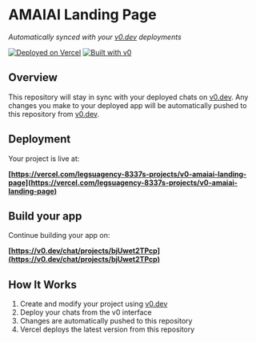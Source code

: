 # AMAIAI Landing Page

*Automatically synced with your [v0.dev](https://v0.dev) deployments*

[![Deployed on Vercel](https://img.shields.io/badge/Deployed%20on-Vercel-black?style=for-the-badge&logo=vercel)](https://vercel.com/legsuagency-8337s-projects/v0-amaiai-landing-page)
[![Built with v0](https://img.shields.io/badge/Built%20with-v0.dev-black?style=for-the-badge)](https://v0.dev/chat/projects/bjUwet2TPcp)

## Overview

This repository will stay in sync with your deployed chats on [v0.dev](https://v0.dev).
Any changes you make to your deployed app will be automatically pushed to this repository from [v0.dev](https://v0.dev).

## Deployment

Your project is live at:

**[https://vercel.com/legsuagency-8337s-projects/v0-amaiai-landing-page](https://vercel.com/legsuagency-8337s-projects/v0-amaiai-landing-page)**

## Build your app

Continue building your app on:

**[https://v0.dev/chat/projects/bjUwet2TPcp](https://v0.dev/chat/projects/bjUwet2TPcp)**

## How It Works

1. Create and modify your project using [v0.dev](https://v0.dev)
2. Deploy your chats from the v0 interface
3. Changes are automatically pushed to this repository
4. Vercel deploys the latest version from this repository
